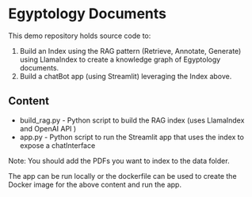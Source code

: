# Egyptology Documents
This demo repository holds source code to:
1. Build an Index using the RAG pattern (Retrieve, Annotate, Generate) using LlamaIndex to create a knowledge graph of Egyptology documents.
2. Build a chatBot app (using Streamlit) leveraging the Index above.

## Content
* build_rag.py - Python script to build the RAG index (uses LlamaIndex and OpenAI API )
* app.py - Python script to run the Streamlit app that uses the index to expose a chatInterface

Note: You should add the PDFs you want to index to the data folder.

The app can be run locally or the dockerfile can be used to create the Docker image for the above content and run the app.
